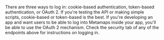 There are three ways to log in: cookie-based authentication, token-based authentication, or OAuth 2. If you're testing the API or making simple scripts, cookie-based or token-based is the best. If you're developing an app and want users to be able to log into Metamaps inside your app, you'll be able to use the OAuth 2 mechanism. Check the security tab of any of the endpoints above for instructions on logging in.

